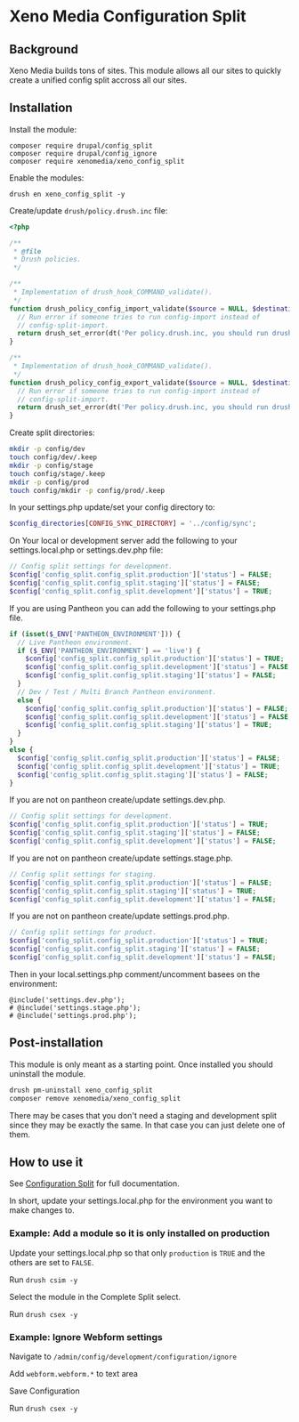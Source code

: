 # Xeno Media Configuration Split

## Background

Xeno Media builds tons of sites. This module allows all our sites to quickly
create a unified config split accross all our sites.

## Installation

Install the module:

```
composer require drupal/config_split
composer require drupal/config_ignore
composer require xenomedia/xeno_config_split
```

Enable the modules:
```
drush en xeno_config_split -y
```

Create/update `drush/policy.drush.inc` file:

```php
<?php

/**
 * @file
 * Drush policies.
 */

/**
 * Implementation of drush_hook_COMMAND_validate().
 */
function drush_policy_config_import_validate($source = NULL, $destination = NULL) {
  // Run error if someone tries to run config-import instead of
  // config-split-import.
  return drush_set_error(dt('Per policy.drush.inc, you should run drush csim instead of drush cim.'));
}

/**
 * Implementation of drush_hook_COMMAND_validate().
 */
function drush_policy_config_export_validate($source = NULL, $destination = NULL) {
  // Run error if someone tries to run config-import instead of
  // config-split-import.
  return drush_set_error(dt('Per policy.drush.inc, you should run drush csex instead of drush cex.'));
}
```

Create split directories:

```bash
mkdir -p config/dev
touch config/dev/.keep
mkdir -p config/stage
touch config/stage/.keep
mkdir -p config/prod
touch config/mkdir -p config/prod/.keep
```

In your settings.php update/set your config directory to:

```php
$config_directories[CONFIG_SYNC_DIRECTORY] = '../config/sync';
```

On Your local or development server add the following to your
settings.local.php or settings.dev.php file:

```php
// Config split settings for development.
$config['config_split.config_split.production']['status'] = FALSE;
$config['config_split.config_split.staging']['status'] = FALSE;
$config['config_split.config_split.development']['status'] = TRUE;
```

If you are using Pantheon you can add the following to your settings.php file.

```php
if (isset($_ENV['PANTHEON_ENVIRONMENT'])) {
  // Live Pantheon environment.
  if ($_ENV['PANTHEON_ENVIRONMENT'] == 'live') {
    $config['config_split.config_split.production']['status'] = TRUE;
    $config['config_split.config_split.development']['status'] = FALSE;
    $config['config_split.config_split.staging']['status'] = FALSE;
  }
  // Dev / Test / Multi Branch Pantheon environment.
  else {
    $config['config_split.config_split.production']['status'] = FALSE;
    $config['config_split.config_split.development']['status'] = FALSE;
    $config['config_split.config_split.staging']['status'] = TRUE;
  }
}
else {
  $config['config_split.config_split.production']['status'] = FALSE;
  $config['config_split.config_split.development']['status'] = TRUE;
  $config['config_split.config_split.staging']['status'] = FALSE;
}
```

If you are not on pantheon create/update settings.dev.php.

```php
// Config split settings for development.
$config['config_split.config_split.production']['status'] = TRUE;
$config['config_split.config_split.staging']['status'] = FALSE;
$config['config_split.config_split.development']['status'] = FALSE;
```

If you are not on pantheon create/update settings.stage.php.

```php
// Config split settings for staging.
$config['config_split.config_split.production']['status'] = FALSE;
$config['config_split.config_split.staging']['status'] = TRUE;
$config['config_split.config_split.development']['status'] = FALSE;
```

If you are not on pantheon create/update settings.prod.php.

```php
// Config split settings for product.
$config['config_split.config_split.production']['status'] = TRUE;
$config['config_split.config_split.staging']['status'] = FALSE;
$config['config_split.config_split.development']['status'] = FALSE;
```

Then in your local.settings.php comment/uncomment basees on the environment:

```
@include('settings.dev.php');
# @include('settings.stage.php');
# @include('settings.prod.php');
```


## Post-installation

This module is only meant as a starting point. Once installed you should
uninstall the module.

```bash
drush pm-uninstall xeno_config_split
composer remove xenomedia/xeno_config_split
```

There may be cases that you don't need a staging and development split since
they may be exactly the same. In that case you can just delete one of them.


## How to use it

See [Configuration Split](https://www.drupal.org/docs/8/modules/configuration-split) for full documentation.

In short, update your settings.local.php for the environment you want to make
changes to.

### Example: Add a module so it is only installed on production

Update your settings.local.php so that only `production` is `TRUE` and the
others are set to `FALSE`.

Run `drush csim -y`

Select the module in the Complete Split select.

Run `drush csex -y`

### Example: Ignore Webform settings

Navigate to `/admin/config/development/configuration/ignore`

Add `webform.webform.*` to text area

Save Configuration

Run `drush csex -y`
